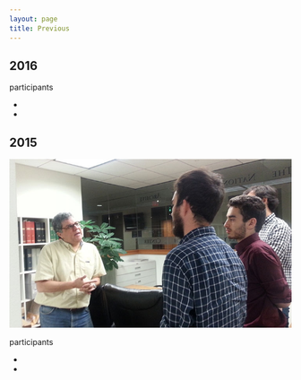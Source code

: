 ```yaml
---
layout: page
title: Previous
---
```


## 2016

participants

*
*

## 2015

![group of students](./img/summer_research15.jpg)

participants

*
*




